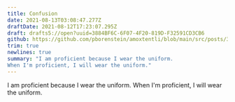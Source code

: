 ```yaml
---
title: Confusion
date: 2021-08-13T03:08:47.277Z
draftDate: 2021-08-12T17:23:07.295Z
draft: drafts5://open?uuid=3884BF6C-6F07-4F20-819D-F32591CD3CB6
github: https://github.com/pborenstein/amoxtentli/blob/main/src/posts/3884bf6c-6f07-4f20-819d-f32591cd3cb6.md
trim: true
newlines: true
summary: "I am proficient because I wear the uniform.
When I'm proficient, I will wear the uniform."
---
```



I am proficient because I wear the uniform.
When I'm proficient, I will wear the uniform.
